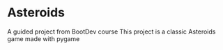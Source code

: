 # Asteroids
A guided project from BootDev course
This project is a classic Asteroids game made with pygame
